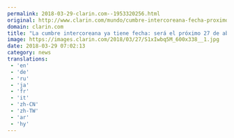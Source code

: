 ```yaml
---
permalink: 2018-03-29-clarin.com--1953320256.html
original: http://www.clarin.com/mundo/cumbre-intercoreana-fecha-proximo-27-abril_0_rJ0KM-5qz.html
domain: clarin.com
title: "La cumbre intercoreana ya tiene fecha: será el próximo 27 de abril"
image: https://images.clarin.com/2018/03/27/S1xIwbq5M_600x338__1.jpg
date: 2018-03-29 07:02:13
category: news
translations: 
 - 'en'
 - 'de'
 - 'ru'
 - 'ja'
 - 'fr'
 - 'it'
 - 'zh-CN'
 - 'zh-TW'
 - 'ar'
 - 'hy'
---
```


